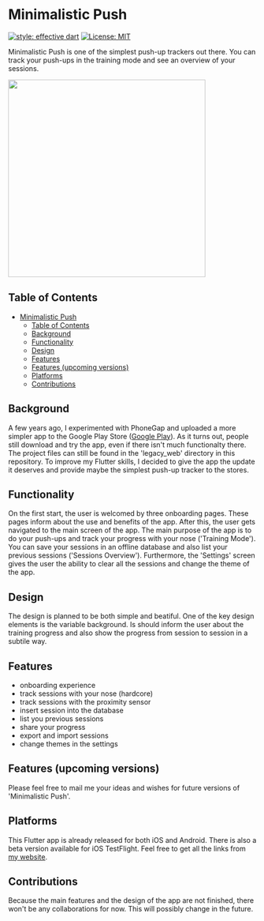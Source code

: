 # Minimalistic Push

[![style: effective dart](https://img.shields.io/badge/style-effective_dart-40c4ff.svg)](https://pub.dev/packages/effective_dart)
[![License: MIT](https://img.shields.io/badge/license-MIT-blue.svg)](https://opensource.org/licenses/MIT)

Minimalistic Push is one of the simplest push-up trackers out there. You can track your push-ups in the training mode and see an overview of your sessions.

<img src="https://user-images.githubusercontent.com/18596113/101342862-71707a00-3883-11eb-951b-51d66f3c611f.gif" height="400" width="400">

## Table of Contents
- [Minimalistic Push](#minimalistic-push)
  - [Table of Contents](#table-of-contents)
  - [Background](#background)
  - [Functionality](#functionality)
  - [Design](#design)
  - [Features](#features)
  - [Features (upcoming versions)](#features-upcoming-versions)
  - [Platforms](#platforms)
  - [Contributions](#contributions)

## Background
A few years ago, I experimented with PhoneGap and uploaded a more simpler app to the Google Play Store ([Google Play](https://play.google.com/store/apps/details?id=com.byBjorn.Push&hl=en_US)). As it turns out, people still download and try the app, even if there isn't much functionalty there. The project files can still be found in the 'legacy_web' directory in this repository. To improve my Flutter skills, I decided to give the app the update it deserves and provide maybe the simplest push-up tracker to the stores.

## Functionality
On the first start, the user is welcomed by three onboarding pages. These pages inform about the use and benefits of the app. After this, the user gets navigated to the main screen of the app.
The main purpose of the app is to do your push-ups and track your progress with your nose ('Training Mode'). You can save your sessions in an offline database and also list your previous sessions ('Sessions Overview'). Furthermore, the 'Settings' screen gives the user the ability to clear all the sessions and change the theme of the app.

## Design
The design is planned to be both simple and beatiful. One of the key design elements is the variable background. Is should inform the user about the training progress and also show the progress from session to session in a subtile way.

## Features
* onboarding experience
* track sessions with your nose (hardcore)
* track sessions with the proximity sensor
* insert session into the database
* list you previous sessions
* share your progress
* export and import sessions
* change themes in the settings

## Features (upcoming versions)
Please feel free to mail me your ideas and wishes for future versions of 'Minimalistic Push'.

## Platforms
This Flutter app is already released for both iOS and Android. There is also a beta version available for iOS TestFlight. Feel free to get all the links from [my website](https://jonaspoxleitner.com).

## Contributions
Because the main features and the design of the app are not finished, there won't be any collaborations for now. This will possibly change in the future.
